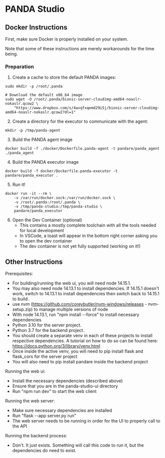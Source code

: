# PANDA Studio

## Docker Instructions

First, make sure Docker is properly installed on your system.

Note that some of these instructions are merely workarounds for the time being.

### Preparation
1. Create a cache to store the default PANDA images:
```
sudo mkdir -p /root/.panda

# Download the default x86_64 image
sudo wget -O /root/.panda/bionic-server-cloudimg-amd64-noaslr-nokaslr.qcow2 \
    "https://www.dropbox.com/s/4avqfxqemd29i5j/bionic-server-cloudimg-amd64-noaslr-nokaslr.qcow2?dl=1"
```

2. Create a directory for the executor to communicate with the agent:
```
mkdir -p /tmp/panda-agent
```

3. Build the PANDA agent image
```
docker build -f ./docker/Dockerfile.panda-agent -t pandare/panda_agent ./panda_agent
```

4. Build the PANDA executor image
```
docker build -f docker/Dockerfile.panda-executor -t pandare/panda_executor .
```

5. Run it!
```
docker run -it --rm \
    -v /var/run/docker.sock:/var/run/docker.sock \
    -v /root/.panda:/root/.panda \
    -v /tmp/panda-studio:/tmp/panda-studio \
    pandare/panda_executor
```

6. Open the Dev Container (optional)
    - This contains a mostly complete toolchain with all the tools needed for local development
    - In VSCode, a toast will appear in the bottom right corner asking you to open the dev container
    - The dev container is not yet fully supported (working on it!)

## Other Instructions
Prerequisites:
- For building/running the web ui, you will need node 14.15.1.
- You may also need node 14.13.1 to install dependencies. If 14.15.1 doesn't work, switch to 14.13.1 to install dependencies then
switch back to 14.15.1 to build.
- use nvm (https://github.com/coreybutler/nvm-windows/releases - nvm-setup.zip) to manage multiple versions of node
- With node 14.13.1, run "npm install --force" to install necessary dependencies
- Python 3.10 for the server project.
- Python 3.7 for the backend project.
- You should create a separate venv in each of these projects to install respective dependencies. A tutorial on how to do
so can be found here: https://docs.python.org/3/library/venv.html
- Once inside the active venv, you will need to pip install flask and flask_cors for the server project
- You will also need to pip install pandare inside the backend project

Running the web ui:
- Install the necessary dependencies (described above)
- Ensure that you are in the panda-studio-ui directory
- Run "npm run dev" to start the web client

Running the web server:
- Make sure necessary dependencies are installed
- Run "flask --app server.py run"
- The web server needs to be running in order for the UI to properly call to the API

Running the backend process:
- Don't. It just exists. Something will call this code to run it, but the dependencies do need to exist.



